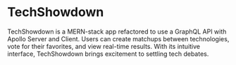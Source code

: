 # TechShowdown
TechShowdown is a MERN-stack app refactored to use a GraphQL API with Apollo Server and Client. Users can create matchups between technologies, vote for their favorites, and view real-time results. With its intuitive interface, TechShowdown brings excitement to settling tech debates.
